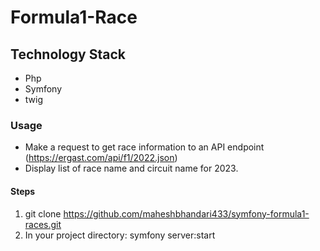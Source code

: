 # Formula1-Race

## Technology Stack

* Php
* Symfony
* twig

### Usage

* Make a request to get race information to an API endpoint (https://ergast.com/api/f1/2022.json)
* Display list of race name and circuit name for 2023.

#### Steps

1. git clone https://github.com/maheshbhandari433/symfony-formula1-races.git
2. In your project directory: symfony server:start






